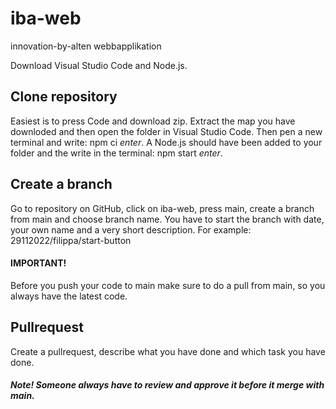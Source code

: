 # iba-web
innovation-by-alten webbapplikation

Download Visual Studio Code and Node.js.

## Clone repository
Easiest is to press Code and download zip. Extract the map you have downloded and then open the folder in Visual Studio Code. Then pen a new terminal and write: npm ci *enter*. A Node.js should have been added to your folder and the write in the terminal: npm start *enter*.

## Create a branch
Go to repository on GitHub, click on iba-web, press main, create a branch from main and choose branch name. You have to start the branch with date, your own name and a very short description. For example: 29112022/filippa/start-button

#### IMPORTANT!
Before you push your code to main make sure to do a pull from main, so you always have the latest code.

## Pullrequest
Create a pullrequest, describe what you have done and which task you have done. 

##### Note! Someone always have to review and approve it before it merge with main.
